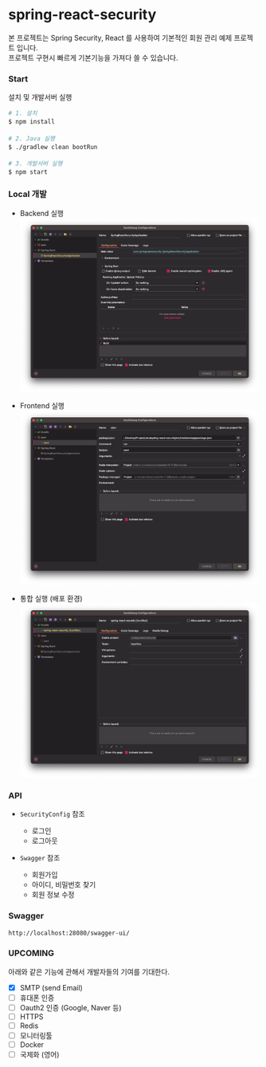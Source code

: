 # spring-react-security

본 프로젝트는 Spring Security, React 를 사용하여 기본적인 회원 관리 예제 프로젝트 입니다.<br />
프로젝트 구현시 빠르게 기본기능을 가져다 쓸 수 있습니다.

### Start

설치 및 개발서버 실행

```sh
# 1. 설치
$ npm install

# 2. Java 실행
$ ./gradlew clean bootRun

# 3. 개발서버 실행
$ npm start
```

### Local 개발

- Backend 실행
  ![](images/img_1.png)


- Frontend 실행
  ![](images/img_2.png)


- 통합 실행 (배포 환경)
  ![](images/img_3.png)
  
### API

- `SecurityConfig` 참조
  - 로그인
  - 로그아웃
  

- `Swagger` 참조
  - 회원가입
  - 아이디, 비밀번호 찾기
  - 회원 정보 수정
  
### Swagger

```shell
http://localhost:28080/swagger-ui/
```

### UPCOMING

아래와 같은 기능에 관해서 개발자들의 기여를 기대한다.

- [x] SMTP (send Email)
- [ ] 휴대폰 인증
- [ ] Oauth2 인증 (Google, Naver 등)
- [ ] HTTPS
- [ ] Redis
- [ ] 모니터링툴
- [ ] Docker
- [ ] 국제화 (영어)
